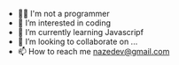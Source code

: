 - 👩‍💻 I'm not a programmer
- 👀 I’m interested in coding
- 🌱 I’m currently learning Javascripf
- 🎯 I’m looking to collaborate on ...
- 📫 How to reach me nazedev@gmail.com





